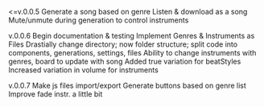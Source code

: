 <=v.0.0.5
Generate a song based on genre
Listen & download as a song
Mute/unmute during generation to control instruments

v.0.0.6
Begin documentation & testing
Implement Genres & Instruments as Files
Drastially change directory; now folder structure; split code into components, generations, settings, files
Ability to change instruments with genres, board to update with song
Added true variation for beatStyles
Increased variation in volume for instruments

v.0.0.7
Make js files import/export
Generate buttons based on genre list
Improve fade instr. a little bit